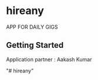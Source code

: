 # hireany

APP FOR DAILY GIGS

## Getting Started



Application partner : Aakash Kumar



"# hireany" 
